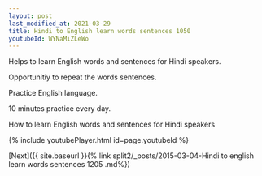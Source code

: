 ```yaml
---
layout: post
last_modified_at: 2021-03-29
title: Hindi to English learn words sentences 1050 
youtubeId: WYNaMiZLeWo
---
```

 
 
Helps to learn English words and sentences for Hindi speakers.

Opportunitiy to repeat the words sentences. 

Practice English language. 
 
10 minutes practice every day. 
 
How to learn English words and sentences for Hindi speakers 
 
{% include youtubePlayer.html id=page.youtubeId %}
 
 
[Next]({{ site.baseurl }}{% link  split2/_posts/2015-03-04-Hindi to english learn words sentences 1205 .md%})
 
